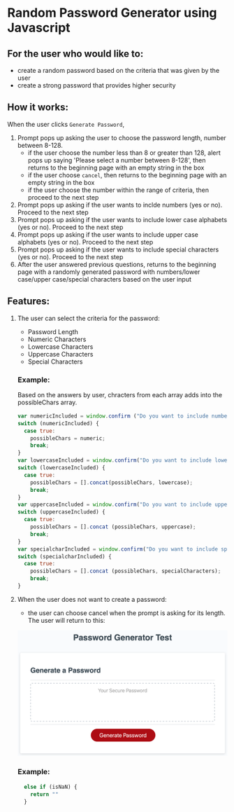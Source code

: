 # Random Password Generator using Javascript

## For the user who would like to:
- create a random password based on the criteria that was given by the user
- create a strong password that provides higher security

## How it works:
When the user clicks `Generate Password`, 
1. Prompt pops up asking the user to choose the password length, number between 8-128.
    - if the user choose the number less than 8 or greater than 128, alert pops up saying 'Please select a number between 8-128', then returns to the beginning page with an empty string in the box
    - if the user choose `cancel`, then returns to the beginning page with an empty string in the box
    - if the user choose the number within the range of criteria, then proceed to the next step
2. Prompt pops up asking if the user wants to inclde numbers (yes or no). 
    Proceed to the next step
3. Prompt pops up asking if the user wants to include lower case alphabets (yes or no). 
    Proceed to the next step
4. Prompt pops up asking if the user wants to include upper case alphabets (yes or no). 
    Proceed to the next step
5. Prompt pops up asking if the user wants to include special characters (yes or no). 
    Proceed to the next step
6. After the user answered previous questions, returns to the beginning page with a randomly generated password with numbers/lower case/upper case/special characters based on the user input

## Features:
1. The user can select the criteria for the password:
    - Password Length
    - Numeric Characters
    - Lowercase Characters
    - Uppercase Characters
    - Special Characters

    ### Example:
    Based on the answers by user, chracters from each array adds into the possibleChars array.
    ```javascript
    var numericIncluded = window.confirm ("Do you want to include numbers?");
    switch (numericIncluded) {
      case true:
        possibleChars = numeric;
        break;
    }
    var lowercaseIncluded = window.confirm("Do you want to include lower case?");
    switch (lowercaseIncluded) {
      case true:
        possibleChars = [].concat(possibleChars, lowercase);
        break;
    }
    var uppercaseIncluded = window.confirm("Do you want to include uppercase?");
    switch (uppercaseIncluded) {
      case true:
        possibleChars = [].concat (possibleChars, uppercase);
        break;
    }
    var specialcharIncluded = window.confirm("Do you want to include special characters?");
    switch (specialcharIncluded) {
      case true:
        possibleChars = [].concat (possibleChars, specialCharacters);
        break;
    }
    ```
2. When the user does not want to create a password:
    - the user can choose cancel when the prompt is asking for its length. The user will return to this:

    ![GivenPage](./Assets/given-page.png)

    ### Example:
    ```javascript
      else if (isNaN) {
        return ""
      }
    ```

